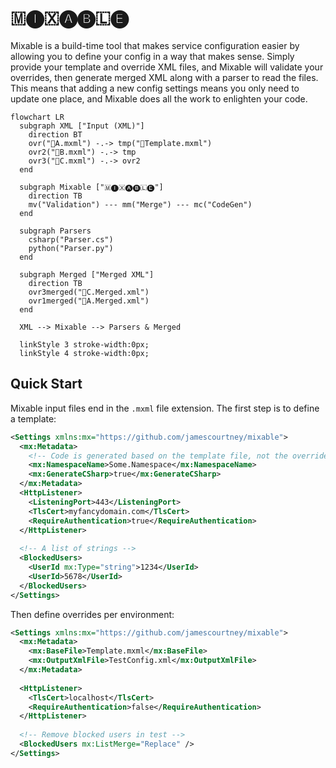 # 🇲🅘🇽🅐🅑🇱🅔

Mixable is a build-time tool that makes service configuration easier by allowing you to define your config in a way that makes sense. Simply provide your template and override XML files, and Mixable will validate your overrides, then generate merged XML along with a parser to read the files. This means that adding a new config settings means you only need to update one place, and Mixable does all the work to enlighten your code.

```mermaid
flowchart LR
  subgraph XML ["Input (XML)"]
    direction BT
    ovr("📝A.mxml") -.-> tmp("📝Template.mxml")
    ovr2("📝B.mxml") -.-> tmp
    ovr3("📝C.mxml") -.-> ovr2
  end
  
  subgraph Mixable ["🇲🅘🇽🅐🅑🇱🅔"]
    direction TB
    mv("Validation") --- mm("Merge") --- mc("CodeGen")
  end
  
  subgraph Parsers
    csharp("Parser.cs")
    python("Parser.py")
  end
  
  subgraph Merged ["Merged XML"]
    direction TB
    ovr3merged("📝C.Merged.xml")
    ovr1merged("📝A.Merged.xml")
  end
  
  XML --> Mixable --> Parsers & Merged
  
  linkStyle 3 stroke-width:0px;
  linkStyle 4 stroke-width:0px;
```

## Quick Start
Mixable input files end in the `.mxml` file extension. The first step is to define a template:
```xml
<Settings xmlns:mx="https://github.com/jamescourtney/mixable">
  <mx:Metadata>
    <!-- Code is generated based on the template file, not the overrides -->
    <mx:NamespaceName>Some.Namespace</mx:NamespaceName>
    <mx:GenerateCSharp>true</mx:GenerateCSharp>
  </mx:Metadata>
  <HttpListener>
    <ListeningPort>443</ListeningPort>
    <TlsCert>myfancydomain.com</TlsCert>
    <RequireAuthentication>true</RequireAuthentication>
  </HttpListener>
  
  <!-- A list of strings -->
  <BlockedUsers>
    <UserId mx:Type="string">1234</UserId>
    <UserId>5678</UserId>
  </BlockedUsers>
</Settings>
```

Then define overrides per environment:
```xml
<Settings xmlns:mx="https://github.com/jamescourtney/mixable">
  <mx:Metadata>
    <mx:BaseFile>Template.mxml</mx:BaseFile>
    <mx:OutputXmlFile>TestConfig.xml</mx:OutputXmlFile>
  </mx:Metadata>
  
  <HttpListener>
    <TlsCert>localhost</TlsCert>
    <RequireAuthentication>false</RequireAuthentication>
  </HttpListener>
  
  <!-- Remove blocked users in test -->
  <BlockedUsers mx:ListMerge="Replace" />
</Settings>
```
###
